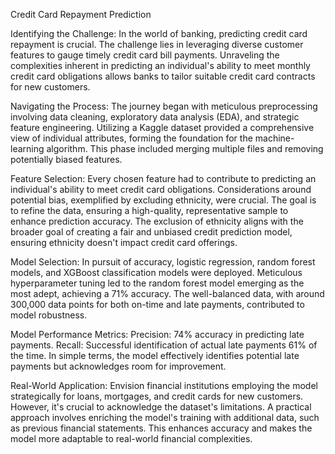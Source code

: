 
Credit Card Repayment Prediction

Identifying the Challenge: 
In the world of banking, predicting credit card repayment is crucial. The challenge lies in leveraging diverse customer features to gauge timely credit card bill payments. Unraveling the complexities inherent in predicting an individual's ability to meet monthly credit card obligations allows banks to tailor suitable credit card contracts for new customers.

Navigating the Process: 
The journey began with meticulous preprocessing involving data cleaning, exploratory data analysis (EDA), and strategic feature engineering. Utilizing a Kaggle dataset provided a comprehensive view of individual attributes, forming the foundation for the machine-learning algorithm. This phase included merging multiple files and removing potentially biased features.

Feature Selection: 
Every chosen feature had to contribute to predicting an individual's ability to meet credit card obligations. Considerations around potential bias, exemplified by excluding ethnicity, were crucial. The goal is to refine the data, ensuring a high-quality, representative sample to enhance prediction accuracy. The exclusion of ethnicity aligns with the broader goal of creating a fair and unbiased credit prediction model, ensuring ethnicity doesn't impact credit card offerings.

Model Selection: 
In pursuit of accuracy, logistic regression, random forest models, and XGBoost classification models were deployed. Meticulous hyperparameter tuning led to the random forest model emerging as the most adept, achieving a 71% accuracy. The well-balanced data, with around 300,000 data points for both on-time and late payments, contributed to model robustness.

Model Performance Metrics: 
Precision: 74% accuracy in predicting late payments.
Recall: Successful identification of actual late payments 61% of the time.
In simple terms, the model effectively identifies potential late payments but acknowledges room for improvement.

Real-World Application: 
Envision financial institutions employing the model strategically for loans, mortgages, and credit cards for new customers. However, it's crucial to acknowledge the dataset's limitations. A practical approach involves enriching the model's training with additional data, such as previous financial statements. This enhances accuracy and makes the model more adaptable to real-world financial complexities.
